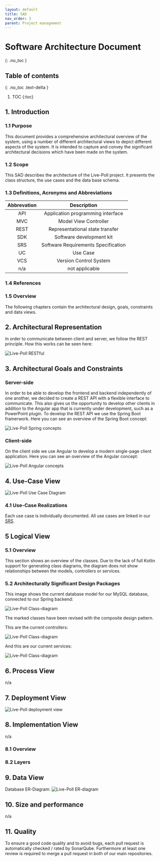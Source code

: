```yaml
---
layout: default
title: SAD
nav_order: 3
parent: Project management
---
```

# Software Architecture Document 
{: .no_toc }

## Table of contents
{: .no_toc .text-delta }

1. TOC
{:toc}

## 1. Introduction 
### 1.1 Purpose
This document provides a comprehensive architectural overview of the system, 
using a number of different architectural views to depict different aspects of the system. 
It is intended to capture and convey the significant architectural decisions which have been made on the system.

### 1.2 Scope
This SAD describes the architecture of the Live-Poll project. It presents the class structure, the use cases and the data base schema.

### 1.3 Definitions, Acronyms and Abbreviations

| Abbrevation | Description                            |
|:-----------:|:--------------------------------------:|
| API         | Application programming interface      |
| MVC         | Model View Controller                  |
| REST        | Representational state transfer        |
| SDK         | Software development kit               |
| SRS         | Software Requirements Specification    |
| UC          | Use Case                               |
| VCS         | Version Control System                 |
| n/a         | not applicable                         |

### 1.4 References

### 1.5 Overview
The following chapters contain the architectural design, goals, constraints and data views.
## 2. Architectural Representation
In order to communicate between client and server, we follow the REST principle. How this works can be seen here:

![Live-Poll RESTful](../media/restful.png)

## 3. Architectural Goals and Constraints

### Server-side
In order to be able to develop the frontend and backend independently of one another, we decided to create a REST API with a flexible interface to communicate. This also gives us the opportunity to develop other clients in addition to the Angular app that is currently under development, such as a PowerPoint plugin. To develop the REST API we use the Spring Boot framerwork. Here you can see an overview of the Spring Boot concept:

![Live-Poll Spring concepts](../media/spring-overview.png) 


### Client-side
On the client side we use Angular to develop a modern single-page client application. Here you can see an overview of the Angular concept:

![Live-Poll Angular concepts](../media/angular-overview.png)

## 4. Use-Case View
![Live-Poll Use Case Diagram](../media/live-poll-ucd.svg)
### 4.1 Use-Case Realizations
Each use case is individually documented. All use cases are linked in our [SRS](srs.md).
## 5 Logical View
### 5.1 Overview
This section shows an overview of the classes. Due to the lack of full Kotlin support for generating class diagrams, the diagram does not show relationships between the models, controllers or services.
### 5.2 Architecturally Significant Design Packages
This image shows the current database model for our MySQL database, connected to our Spring backend:

![Live-Poll Class-diagram](../media/class-diagram-with-answer-inheritance.svg)

The marked classes have been revised with the composite design pattern.

This are the current controllers:

![Live-Poll Class-diagram](../media/class-diagram-controller.svg)

And this are our current services:

![Live-Poll Class-diagram](../media/class-diagram-service.svg)
## 6. Process View
n/a
## 7. Deployment View
![Live-Poll deployment view](../media/deployment-view.svg)
## 8. Implementation View
n/a
### 8.1 Overview
### 8.2 Layers
## 9. Data View
Database ER-Diagram:
![Live-Poll ER-diagram](https://raw.githubusercontent.com/livepoll/live-poll-api/develop/media/er-diagram.svg)
## 10. Size and performance
n/a
## 11. Quality
To ensure a good code quality and to avoid bugs, each pull request is automatically checked / rated by SonarQube. Furthermore at least one review is required to merge a pull request in both of our main repositories.